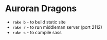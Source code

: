 # Auroran Dragons

- `rake b` - to build static site
- `rake r` - to run middleman server (port 2112)
- `rake s` - to compile sass
